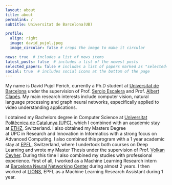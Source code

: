```yaml
---
layout: about
title: about
permalink: /
subtitle: Universitat de Barcelona(UB)

profile:
  align: right
  image: david_pujol.jpeg
  image_circular: false # crops the image to make it circular

news: true  # includes a list of news items
latest_posts: false  # includes a list of the newest posts
selected_papers: false # includes a list of papers marked as "selected={true}"
social: true  # includes social icons at the bottom of the page
---
```


My name is David Pujol Perich, currently a Ph.D student at [Universitat de Barcelona](https://web.ub.edu/inici) under the supervision of Prof. [Sergio Escalera](https://scholar.google.com/citations?hl=en&user=oI6AIkMAAAAJ) and Prof. [Albert Clapés](https://scholar.google.com/citations?hl=en&user=n4BtpPsAAAAJ). My main research interests include computer vision, natural language processing and graph neural networks, especifically applied to video understanding applications.

I obtained my Bachelors degree in Computer Science at [Universitat Politècnica de Catalunya (UPC)](https://www.upc.edu/en?set_language=en), which I combined with an academic stay at [ETHZ](https://ethz.ch/en.html), Switzerland. I also obtained my Masters Degree at UPC in Research and Innovation in Informatics with a strong focus on Advanced Computing. I also combined this program with a 1 year academic stay at [EPFL](https://www.epfl.ch/en/), Switzerland, where I undertook both courses on Deep Learning and wrote my Master Thesis under the supervision of Prof. [Volkan Cevher](https://scholar.google.com/citations?user=hlWhzU8AAAAJ&hl=en&oi=ao).
During this time I also combined my studies with professional experience. First of all, I worked as a Machine Learning Research intern at [Barcelona Neural Networking Center](https://bnn.upc.edu/) during almost 2 years. I then worked at [LIONS](https://www.epfl.ch/labs/lions/), EPFL as a Machine Learning Research Assistant during 1 year.